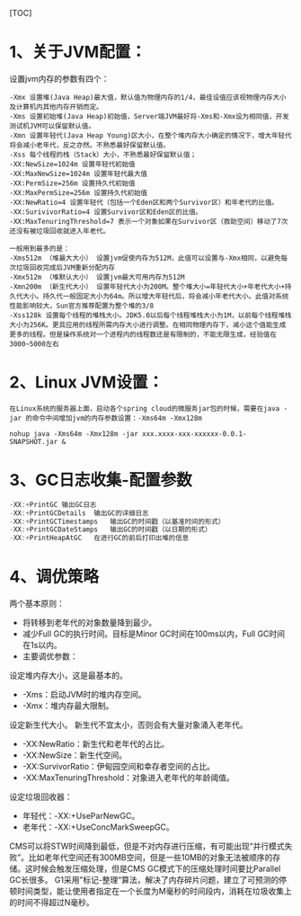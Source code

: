 [TOC]

# 1、关于JVM配置：
设置jvm内存的参数有四个：
```
-Xmx 设置堆(Java Heap)最大值，默认值为物理内存的1/4，最佳设值应该视物理内存大小及计算机内其他内存开销而定。
-Xms 设置初始堆(Java Heap)初始值，Server端JVM最好将-Xms和-Xmx设为相同值，开发测试机JVM可以保留默认值。
-Xmn 设置年轻代(Java Heap Young)区大小，在整个堆内存大小确定的情况下，增大年轻代将会减小老年代，反之亦然。不熟悉最好保留默认值。
-Xss 每个线程的栈（Stack）大小，不熟悉最好保留默认值；
-XX:NewSize=1024m 设置年轻代初始值
-XX:MaxNewSize=1024m 设置年轻代最大值
-XX:PermSize=256m 设置持久代初始值
-XX:MaxPermSize=256m 设置持久代初始值
-XX:NewRatio=4 设置年轻代（包括一个Eden区和两个Survivor区）和年老代的比值。
-XX:SurivivorRatio=4 设置Survivor区和Eden区的比值。
-XX:MaxTenuringThreshold=7 表示一个对象如果在Survivor区（救助空间）移动了7次还没有被垃圾回收就进入年老代。
```

```shell
一般用到最多的是：
-Xms512m （堆最大大小） 设置jvm促使内存为512M，此值可以设置与-Xmx相同，以避免每次垃圾回收完成后JVM重新分配内存
-Xmx512m （堆默认大小） 设置jvm最大可用内存为512M
-Xmn200m （新生代大小） 设置年轻代大小为200M。整个堆大小=年轻代大小+年老代大小+持久代大小。持久代一般固定大小为64m。所以增大年轻代后，将会减小年老代大小。此值对系统性能影响较大，Sun官方推荐配置为整个堆的3/8
-Xss128k 设置每个线程的堆栈大小。JDK5.0以后每个线程堆栈大小为1M，以前每个线程堆栈大小为256K。更具应用的线程所需内存大小进行调整。在相同物理内存下，减小这个值能生成更多的线程。但是操作系统对一个进程内的线程数还是有限制的，不能无限生成，经验值在3000~5000左右
```

# 2、Linux JVM设置：
	在Linux系统的服务器上面，启动各个spring cloud的微服务jar包的时候，需要在java -jar 的命令中间增加jvm的内存参数设置：-Xms64m -Xmx128m

```shell
nohup java -Xms64m -Xmx128m -jar xxx.xxxx-xxx-xxxxxx-0.0.1-SNAPSHOT.jar &
```

# 3、GC日志收集-配置参数
```java
-XX:+PrintGC 输出GC日志
-XX:+PrintGCDetails  输出GC的详细日志
-XX:+PrintGCTimestamps   输出GC的时间戳（以基准时间的形式）
-XX:+PrintGCDateStamps   输出GC的时间戳（以日期的形式）
-XX:+PrintHeapAtGC   在进行GC的前后打印出堆的信息
```

# 4、调优策略
两个基本原则：

- 将转移到老年代的对象数量降到最少。
- 减少Full GC的执行时间。目标是Minor GC时间在100ms以内，Full GC时间在1s以内。
- 主要调优参数：

设定堆内存大小，这是最基本的。

- -Xms：启动JVM时的堆内存空间。
- -Xmx：堆内存最大限制。

设定新生代大小。
新生代不宜太小，否则会有大量对象涌入老年代。
- -XX:NewRatio：新生代和老年代的占比。
- -XX:NewSize：新生代空间。
- -XX:SurvivorRatio：伊甸园空间和幸存者空间的占比。
- -XX:MaxTenuringThreshold：对象进入老年代的年龄阈值。

设定垃圾回收器：

- 年轻代：-XX:+UseParNewGC。
- 老年代：-XX:+UseConcMarkSweepGC。

CMS可以将STW时间降到最低，但是不对内存进行压缩，有可能出现“并行模式失败”。比如老年代空间还有300MB空间，但是一些10MB的对象无法被顺序的存储。这时候会触发压缩处理，但是CMS GC模式下的压缩处理时间要比Parallel GC长很多。
G1采用”标记-整理“算法，解决了内存碎片问题，建立了可预测的停顿时间类型，能让使用者指定在一个长度为M毫秒的时间段内，消耗在垃圾收集上的时间不得超过N毫秒。
